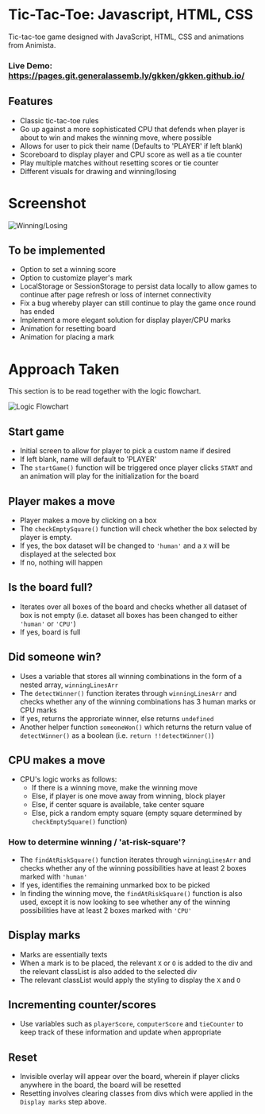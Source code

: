 # Tic-Tac-Toe: Javascript, HTML, CSS

Tic-tac-toe game designed with JavaScript, HTML, CSS and animations from Animista.

### Live Demo: https://pages.git.generalassemb.ly/gkken/gkken.github.io/

## Features

- Classic tic-tac-toe rules
- Go up against a more sophisticated CPU that defends when player is about to win and makes the winning move, where possible
- Allows for user to pick their name (Defaults to 'PLAYER' if left blank)
- Scoreboard to display player and CPU score as well as a tie counter
- Play multiple matches without resetting scores or tie counter
- Different visuals for drawing and winning/losing

# Screenshot

![Winning/Losing](tic-tac-toeScreenshot.PNG)

## To be implemented

- Option to set a winning score
- Option to customize player's mark
- LocalStorage or SessionStorage to persist data locally to allow games to continue after page refresh or loss of internet connectivity
- Fix a bug whereby player can still continue to play the game once round has ended
- Implement a more elegant solution for display player/CPU marks
- Animation for resetting board
- Animation for placing a mark

# Approach Taken

This section is to be read together with the logic flowchart.

![Logic Flowchart](logic-flowchart.jpg)

## Start game

- Initial screen to allow for player to pick a custom name if desired
- If left blank, name will default to 'PLAYER'
- The `startGame()` function will be triggered once player clicks `START` and an animation will play for the initialization for the board

## Player makes a move

- Player makes a move by clicking on a box
- The `checkEmptySquare()` function will check whether the box selected by player is empty.
- If yes, the box dataset will be changed to `'human'` and a `X` will be displayed at the selected box
- If no, nothing will happen

## Is the board full?

- Iterates over all boxes of the board and checks whether all dataset of box is not empty (i.e. dataset all boxes has been changed to either `'human'` or `'CPU'`)
- If yes, board is full

## Did someone win?

- Uses a variable that stores all winning combinations in the form of a nested array, `winningLinesArr`
- The `detectWinner()` function iterates through `winningLinesArr` and checks whether any of the winning combinations has 3 human marks or CPU marks
- If yes, returns the approriate winner, else returns `undefined`
- Another helper function `someoneWon()` which returns the return value of `detectWinner()` as a boolean (i.e. `return !!detectWinner()`)

## CPU makes a move

- CPU's logic works as follows:
  - If there is a winning move, make the winning move
  - Else, if player is one move away from winning, block player
  - Else, if center square is available, take center square
  - Else, pick a random empty square (empty square determined by `checkEmptySquare()` function)

### How to determine winning / 'at-risk-square'?

- The `findAtRiskSquare()` function iterates through `winningLinesArr` and checks whether any of the winning possibilities have at least 2 boxes marked with `'human'`
- If yes, identifies the remaining unmarked box to be picked
- In finding the winning move, the `findAtRiskSquare()` function is also used, except it is now looking to see whether any of the winning possibilities have at least 2 boxes marked with `'CPU'`

## Display marks

- Marks are essentially texts
- When a mark is to be placed, the relevant `X` or `O` is added to the div and the relevant classList is also added to the selected div
- The relevant classList would apply the styling to display the `X` and `O`

## Incrementing counter/scores

- Use variables such as `playerScore`, `computerScore` and `tieCounter` to keep track of these information and update when appropriate

## Reset

- Invisible overlay will appear over the board, wherein if player clicks anywhere in the board, the board will be resetted
- Resetting involves clearing classes from divs which were applied in the `Display marks` step above.
